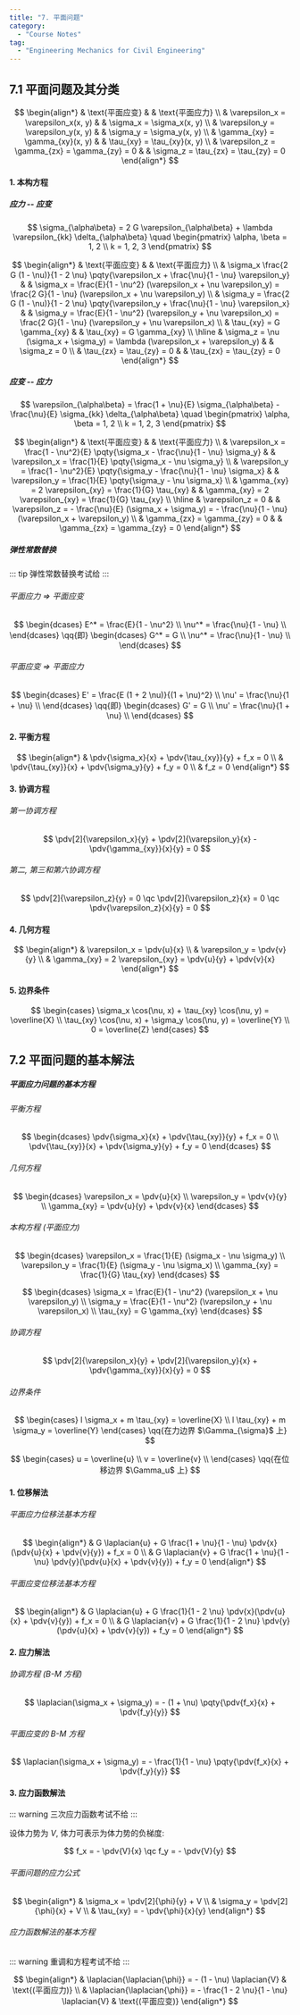 ```yaml
---
title: "7. 平面问题"
category:
  - "Course Notes"
tag:
  - "Engineering Mechanics for Civil Engineering"
---
```


## 7.1 平面问题及其分类

$$
\begin{align*}
   & \text{平面应变}                                   &  & \text{平面应力}                          \\
   & \varepsilon_x = \varepsilon_x(x, y)           &  & \sigma_x = \sigma_x(x, y)            \\
   & \varepsilon_y = \varepsilon_y(x, y)           &  & \sigma_y = \sigma_y(x, y)            \\
   & \gamma_{xy} = \gamma_{xy}(x, y)               &  & \tau_{xy} = \tau_{xy}(x, y)          \\
   & \varepsilon_z = \gamma_{zx} = \gamma_{zy} = 0 &  & \sigma_z = \tau_{zx} = \tau_{zy} = 0
\end{align*}
$$

#### 1. 本构方程

##### 应力 -- 应变

$$
\sigma_{\alpha\beta} = 2 G \varepsilon_{\alpha\beta} + \lambda \varepsilon_{kk} \delta_{\alpha\beta} \quad
\begin{pmatrix}
  \alpha, \beta = 1, 2 \\
  k = 1, 2, 3
\end{pmatrix}
$$

$$
\begin{align*}
   & \text{平面应变}                                                                                                              &
   & \text{平面应力}                                                                                                                \\
   & \sigma_x \frac{2 G (1 - \nu)}{1 - 2 \nu} \pqty{\varepsilon_x + \frac{\nu}{1 - \nu} \varepsilon_y}                            &
   & \sigma_x = \frac{E}{1 - \nu^2} (\varepsilon_x + \nu \varepsilon_y) = \frac{2 G}{1 - \nu} (\varepsilon_x + \nu \varepsilon_y)   \\
   & \sigma_y = \frac{2 G (1 - \nu)}{1 - 2 \nu} \pqty{\varepsilon_y + \frac{\nu}{1 - \nu} \varepsilon_x}                          &
   & \sigma_y = \frac{E}{1 - \nu^2} (\varepsilon_y + \nu \varepsilon_x) = \frac{2 G}{1 - \nu} (\varepsilon_y + \nu \varepsilon_x)   \\
   & \tau_{xy} = G \gamma_{xy}                                                                                                    &
   & \tau_{xy} = G \gamma_{xy}                                                                                                      \\
  \hline
   & \sigma_z = \nu (\sigma_x + \sigma_y) = \lambda (\varepsilon_x + \varepsilon_y)                                               &
   & \sigma_z = 0                                                                                                                   \\
   & \tau_{zx} = \tau_{zy} = 0                                                                                                    &
   & \tau_{zx} = \tau_{zy} = 0
\end{align*}
$$

##### 应变 -- 应力

$$
\varepsilon_{\alpha\beta} = \frac{1 + \nu}{E} \sigma_{\alpha\beta} - \frac{\nu}{E} \sigma_{kk} \delta_{\alpha\beta} \quad
\begin{pmatrix}
  \alpha, \beta = 1, 2 \\
  k = 1, 2, 3
\end{pmatrix}
$$

$$
\begin{align*}
   & \text{平面应变}                                                                                               &
   & \text{平面应力}                                                                                                 \\
   & \varepsilon_x = \frac{1 - \nu^2}{E} \pqty{\sigma_x - \frac{\nu}{1 - \nu} \sigma_y}                            &
   & \varepsilon_x = \frac{1}{E} \pqty{\sigma_x - \nu \sigma_y}                                                      \\
   & \varepsilon_y = \frac{1 - \nu^2}{E} \pqty{\sigma_y - \frac{\nu}{1 - \nu} \sigma_x}                            &
   & \varepsilon_y = \frac{1}{E} \pqty{\sigma_y - \nu \sigma_x}                                                      \\
   & \gamma_{xy} = 2 \varepsilon_{xy} = \frac{1}{G} \tau_{xy}                                                      &
   & \gamma_{xy} = 2 \varepsilon_{xy} = \frac{1}{G} \tau_{xy}                                                        \\
  \hline
   & \varepsilon_z = 0                                                                                             &
   & \varepsilon_z = - \frac{\nu}{E} (\sigma_x + \sigma_y) = - \frac{\nu}{1 - \nu} (\varepsilon_x + \varepsilon_y)   \\
   & \gamma_{zx} = \gamma_{zy} = 0                                                                                 &
   & \gamma_{zx} = \gamma_{zy} = 0
\end{align*}
$$

##### 弹性常数替换

::: tip
弹性常数替换考试给
:::

###### 平面应力 => 平面应变

$$
\begin{dcases}
  E^* = \frac{E}{1 - \nu^2}   \\
  \nu^* = \frac{\nu}{1 - \nu} \\
\end{dcases} \qq{即} \begin{dcases}
  G^* = G                     \\
  \nu^* = \frac{\nu}{1 - \nu} \\
\end{dcases}
$$

###### 平面应变 => 平面应力

$$
\begin{dcases}
  E' = \frac{E (1 + 2 \nu)}{(1 + \nu)^2} \\
  \nu' = \frac{\nu}{1 + \nu}             \\
\end{dcases} \qq{即} \begin{dcases}
  G' = G                     \\
  \nu' = \frac{\nu}{1 + \nu} \\
\end{dcases}
$$

#### 2. 平衡方程

$$
\begin{align*}
   & \pdv{\sigma_x}{x} + \pdv{\tau_{xy}}{y} + f_x = 0 \\
   & \pdv{\tau_{xy}}{x} + \pdv{\sigma_y}{y} + f_y = 0 \\
   & f_z = 0
\end{align*}
$$

#### 3. 协调方程

###### 第一协调方程

$$
\pdv[2]{\varepsilon_x}{y} + \pdv[2]{\varepsilon_y}{x} - \pdv{\gamma_{xy}}{x}{y} = 0
$$

###### 第二, 第三和第六协调方程

$$
\pdv[2]{\varepsilon_z}{y} = 0 \qc
\pdv[2]{\varepsilon_z}{x} = 0 \qc
\pdv{\varepsilon_z}{x}{y} = 0
$$

#### 4. 几何方程

$$
\begin{align*}
   & \varepsilon_x = \pdv{u}{x}                                 \\
   & \varepsilon_y = \pdv{v}{y}                                 \\
   & \gamma_{xy} = 2 \varepsilon_{xy} = \pdv{u}{y} + \pdv{v}{x}
\end{align*}
$$

#### 5. 边界条件

$$
\begin{cases}
  \sigma_x \cos(\nu, x) + \tau_{xy} \cos(\nu, y) = \overline{X} \\
  \tau_{xy} \cos(\nu, x) + \sigma_y \cos(\nu, y) = \overline{Y} \\
  0 = \overline{Z}
\end{cases}
$$

## 7.2 平面问题的基本解法

##### 平面应力问题的基本方程

###### 平衡方程

$$
\begin{dcases}
  \pdv{\sigma_x}{x} + \pdv{\tau_{xy}}{y} + f_x = 0 \\
  \pdv{\tau_{xy}}{x} + \pdv{\sigma_y}{y} + f_y = 0
\end{dcases}
$$

###### 几何方程

$$
\begin{dcases}
  \varepsilon_x = \pdv{u}{x} \\
  \varepsilon_y = \pdv{v}{y} \\
  \gamma_{xy} = \pdv{u}{y} + \pdv{v}{x}
\end{dcases}
$$

###### 本构方程 (平面应力)

$$
\begin{dcases}
  \varepsilon_x = \frac{1}{E} (\sigma_x - \nu \sigma_y) \\
  \varepsilon_y = \frac{1}{E} (\sigma_y - \nu \sigma_x) \\
  \gamma_{xy} = \frac{1}{G} \tau_{xy}
\end{dcases}
$$

$$
\begin{dcases}
  \sigma_x = \frac{E}{1 - \nu^2} (\varepsilon_x + \nu \varepsilon_y) \\
  \sigma_y = \frac{E}{1 - \nu^2} (\varepsilon_y + \nu \varepsilon_x) \\
  \tau_{xy} = G \gamma_{xy}
\end{dcases}
$$

###### 协调方程

$$
\pdv[2]{\varepsilon_x}{y} + \pdv[2]{\varepsilon_y}{x} + \pdv{\gamma_{xy}}{x}{y} = 0
$$

###### 边界条件

$$
\begin{cases}
  l \sigma_x + m \tau_{xy} = \overline{X} \\
  l \tau_{xy} + m \sigma_y = \overline{Y}
\end{cases} \qq{在力边界 $\Gamma_{\sigma}$ 上}
$$

$$
\begin{cases}
  u = \overline{u} \\
  v = \overline{v} \\
\end{cases} \qq{在位移边界 $\Gamma_u$ 上}
$$

#### 1. 位移解法

###### 平面应力位移法基本方程

$$
\begin{align*}
   & G \laplacian{u} + G \frac{1 + \nu}{1 - \nu} \pdv{x}(\pdv{u}{x} + \pdv{v}{y}) + f_x = 0 \\
   & G \laplacian{v} + G \frac{1 + \nu}{1 - \nu} \pdv{y}(\pdv{u}{x} + \pdv{v}{y}) + f_y = 0
\end{align*}
$$

###### 平面应变位移法基本方程

$$
\begin{align*}
   & G \laplacian{u} + G \frac{1}{1 - 2 \nu} \pdv{x}(\pdv{u}{x} + \pdv{v}{y}) + f_x = 0 \\
   & G \laplacian{v} + G \frac{1}{1 - 2 \nu} \pdv{y}(\pdv{u}{x} + \pdv{v}{y}) + f_y = 0
\end{align*}
$$

#### 2. 应力解法

###### 协调方程 (B-M 方程)

$$
\laplacian(\sigma_x + \sigma_y) = - (1 + \nu) \pqty{\pdv{f_x}{x} + \pdv{f_y}{y}}
$$

###### 平面应变的 B-M 方程

$$
\laplacian(\sigma_x + \sigma_y) = - \frac{1}{1 - \nu} \pqty{\pdv{f_x}{x} + \pdv{f_y}{y}}
$$

#### 3. 应力函数解法

::: warning
三次应力函数考试不给
:::

设体力势为 $V$, 体力可表示为体力势的负梯度:

$$
f_x = - \pdv{V}{x} \qc
f_y = - \pdv{V}{y}
$$

###### 平面问题的应力公式

$$
\begin{align*}
   & \sigma_x = \pdv[2]{\phi}{y} + V \\
   & \sigma_y = \pdv[2]{\phi}{x} + V \\
   & \tau_{xy} = - \pdv{\phi}{x}{y}
\end{align*}
$$

###### 应力函数解法的基本方程

::: warning
重调和方程考试不给
:::

$$
\begin{align*}
   & \laplacian{\laplacian{\phi}} = - (1 - \nu) \laplacian{V}                 & \text{(平面应力)} \\
   & \laplacian{\laplacian{\phi}} = - \frac{1 - 2 \nu}{1 - \nu} \laplacian{V} & \text{(平面应变)}
\end{align*}
$$
